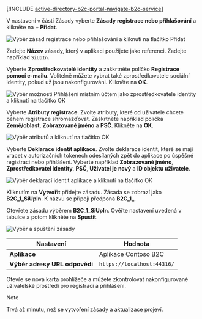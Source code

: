[!INCLUDE [active-directory-b2c-portal-navigate-b2c-service](active-directory-b2c-portal-navigate-b2c-service.md)]

V nastavení v části Zásady vyberte **Zásady registrace nebo přihlašování** a klikněte na **+ Přidat**.

![Výběr zásad registrace nebo přihlašování a kliknutí na tlačítko Přidat](media/active-directory-b2c-create-sign-in-sign-up-policy/add-b2c-signup-signin-policy.png)

Zadejte **Název** zásady, který v aplikaci použijete jako referenci. Zadejte například `SiUpIn`.

Vyberte **Zprostředkovatelé identity** a zaškrtněte políčko **Registrace pomocí e-mailu**. Volitelně můžete vybrat také zprostředkovatele sociální identity, pokud už jsou nakonfigurováni. Klikněte na **OK**.

![Výběr možnosti Přihlášení místním účtem jako zprostředkovatele identity a kliknutí na tlačítko OK](media/active-directory-b2c-create-sign-in-sign-up-policy/add-b2c-signup-signin-identity-providers.png)

Vyberte **Atributy registrace**. Zvolte atributy, které od uživatele chcete během registrace shromažďovat. Zaškrtněte například políčka **Země/oblast**, **Zobrazované jméno** a **PSČ**. Klikněte na **OK**.

![Výběr atributů a kliknutí na tlačítko OK](media/active-directory-b2c-create-sign-in-sign-up-policy/add-b2c-signup-signin-sign-up-attributes.png)

Vyberte **Deklarace identit aplikace**. Zvolte deklarace identit, které se mají vracet v autorizačních tokenech odesílaných zpět do aplikace po úspěšné registraci nebo přihlášení. Vyberte například **Zobrazované jméno**, **Zprostředkovatel identity**, **PSČ**, **Uživatel je nový** a **ID objektu uživatele**.

![Výběr deklarací identit aplikace a kliknutí na tlačítko OK](media/active-directory-b2c-create-sign-in-sign-up-policy/add-b2c-signup-signin-application-claims.png)

Kliknutím na **Vytvořit** přidejte zásadu. Zásada se zobrazí jako **B2C_1_SiUpIn**. K názvu se připojí předpona **B2C_1_**.

Otevřete zásadu výběrem **B2C_1_SiUpIn**. Ověřte nastavení uvedená v tabulce a potom klikněte na **Spustit**.

![Výběr a spuštění zásady](media/active-directory-b2c-create-sign-in-sign-up-policy/run-b2c-signup-signin-policy.png)

| Nastavení      | Hodnota  |
| ------------ | ------ |
| **Aplikace** | Aplikace Contoso B2C |
| **Výběr adresy URL odpovědi** | `https://localhost:44316/` |

Otevře se nová karta prohlížeče a můžete zkontrolovat nakonfigurované uživatelské prostředí pro registraci a přihlášení.

> [!NOTE]
> Trvá až minutu, než se vytvoření zásady a aktualizace projeví.
>